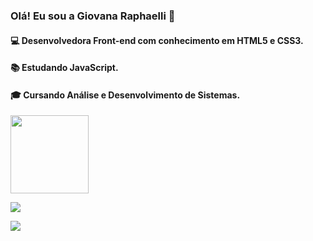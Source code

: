 ### Olá! Eu sou a Giovana Raphaelli 🖖


#### 💻 Desenvolvedora Front-end com conhecimento em HTML5 e CSS3.

#### 📚 Estudando JavaScript. 

#### 🎓 Cursando Análise e Desenvolvimento de Sistemas. 
<img height="125em" src="https://github-readme-stats.vercel.app/api/top-langs/?username=giovanaraphaelli&layout=compact&langs_count=7&theme=material-palenight"/> 


<a href="https://www.linkedin.com/in/giovanaraphaelli" target="_blank"><img src="https://img.shields.io/badge/linked-in-369?style=flat-square&logo=linkedin&logoColor=white&color=blue"></a> 


   
   <a href="https://github.com/giovanaraphaelli" target="_blank"><img src="https://komarev.com/ghpvc/?username=giovanaraphaelli=GitHub&label=github%20visits&color=336699&logoColor=white&style=flat-square"></a> 

  
 
  


